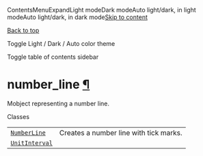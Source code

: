 ContentsMenuExpandLight modeDark modeAuto light/dark, in light modeAuto light/dark, in dark mode[Skip to content](https://docs.manim.community/en/stable/reference/manim.mobject.graphing.number_line.html#furo-main-content)

[Back to top](https://docs.manim.community/en/stable/reference/manim.mobject.graphing.number_line.html#)

Toggle Light / Dark / Auto color theme

Toggle table of contents sidebar

# number\_line [¶](https://docs.manim.community/en/stable/reference/manim.mobject.graphing.number_line.html\#module-manim.mobject.graphing.number_line "Link to this heading")

Mobject representing a number line.

Classes

|     |     |
| --- | --- |
| [`NumberLine`](https://docs.manim.community/en/stable/reference/manim.mobject.graphing.number_line.NumberLine.html#manim.mobject.graphing.number_line.NumberLine "manim.mobject.graphing.number_line.NumberLine") | Creates a number line with tick marks. |
| [`UnitInterval`](https://docs.manim.community/en/stable/reference/manim.mobject.graphing.number_line.UnitInterval.html#manim.mobject.graphing.number_line.UnitInterval "manim.mobject.graphing.number_line.UnitInterval") |  |